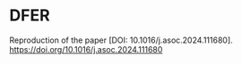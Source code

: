 # DFER
Reproduction of the paper [DOI: 10.1016/j.asoc.2024.111680].
https://doi.org/10.1016/j.asoc.2024.111680
